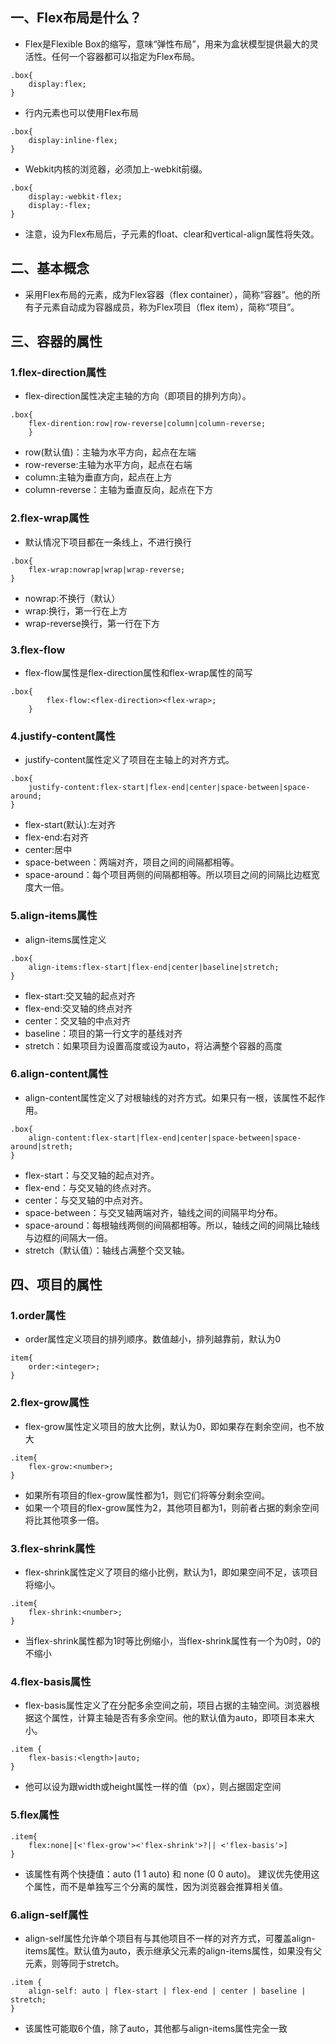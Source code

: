## 一、Flex布局是什么？
* Flex是Flexible Box的缩写，意味“弹性布局”，用来为盒状模型提供最大的灵活性。任何一个容器都可以指定为Flex布局。
```
.box{
    display:flex;
}
```
* 行内元素也可以使用Flex布局
```
.box{
    display:inline-flex;
}
```
* Webkit内核的浏览器，必须加上-webkit前缀。
```
.box{
    display:-webkit-flex;
    display:-flex;
}
```
* 注意，设为Flex布局后，子元素的float、clear和vertical-align属性将失效。

## 二、基本概念
* 采用Flex布局的元素，成为Flex容器（flex container），简称“容器”。他的所有子元素自动成为容器成员，称为Flex项目（flex item），简称“项目”。

## 三、容器的属性
### 1.flex-direction属性
* flex-direction属性决定主轴的方向（即项目的排列方向）。
```
.box{
    flex-dirention:row|row-reverse|column|column-reverse;
    }
```
* row(默认值)：主轴为水平方向，起点在左端
* row-reverse:主轴为水平方向，起点在右端
* column:主轴为垂直方向，起点在上方
* column-reverse：主轴为垂直反向，起点在下方
### 2.flex-wrap属性
* 默认情况下项目都在一条线上，不进行换行
```
.box{
    flex-wrap:nowrap|wrap|wrap-reverse;
}
```
* nowrap:不换行（默认）
* wrap:换行，第一行在上方
* wrap-reverse换行，第一行在下方
### 3.flex-flow
* flex-flow属性是flex-direction属性和flex-wrap属性的简写
```
.box{
        flex-flow:<flex-direction><flex-wrap>;
    }
```
### 4.justify-content属性
* justify-content属性定义了项目在主轴上的对齐方式。
```
.box{
    justify-content:flex-start|flex-end|center|space-between|space-around;
}
```
* flex-start(默认):左对齐
* flex-end:右对齐
* center:居中
* space-between：两端对齐，项目之间的间隔都相等。
* space-around：每个项目两侧的间隔都相等。所以项目之间的间隔比边框宽度大一倍。
### 5.align-items属性
* align-items属性定义
```
.box{
    align-items:flex-start|flex-end|center|baseline|stretch;
}
```
* flex-start:交叉轴的起点对齐
* flex-end:交叉轴的终点对齐
* center：交叉轴的中点对齐
* baseline：项目的第一行文字的基线对齐
* stretch：如果项目为设置高度或设为auto，将沾满整个容器的高度
### 6.align-content属性
* align-content属性定义了对根轴线的对齐方式。如果只有一根，该属性不起作用。
```
.box{
    align-content:flex-start|flex-end|center|space-between|space-around|streth;
}
```
* flex-start：与交叉轴的起点对齐。
* flex-end：与交叉轴的终点对齐。
* center：与交叉轴的中点对齐。
* space-between：与交叉轴两端对齐，轴线之间的间隔平均分布。
* space-around：每根轴线两侧的间隔都相等。所以，轴线之间的间隔比轴线与边框的间隔大一倍。
* stretch（默认值）：轴线占满整个交叉轴。
## 四、项目的属性
### 1.order属性
* order属性定义项目的排列顺序。数值越小，排列越靠前，默认为0
```
item{
    order:<integer>;
}
```
### 2.flex-grow属性
* flex-grow属性定义项目的放大比例，默认为0，即如果存在剩余空间，也不放大
```
.item{
    flex-grow:<number>;
}
```
* 如果所有项目的flex-grow属性都为1，则它们将等分剩余空间。
* 如果一个项目的flex-grow属性为2，其他项目都为1，则前者占据的剩余空间将比其他项多一倍。
### 3.flex-shrink属性
* flex-shrink属性定义了项目的缩小比例，默认为1，即如果空间不足，该项目将缩小。
```
.item{
    flex-shrink:<number>;
}
```
* 当flex-shrink属性都为1时等比例缩小，当flex-shrink属性有一个为0时，0的不缩小
### 4.flex-basis属性
* flex-basis属性定义了在分配多余空间之前，项目占据的主轴空间。浏览器根据这个属性，计算主轴是否有多余空间。他的默认值为auto，即项目本来大小。
```
.item {
    flex-basis:<length>|auto;
}
```
* 他可以设为跟width或height属性一样的值（px），则占据固定空间
### 5.flex属性
```
.item{
    flex:none|[<'flex-grow'><'flex-shrink'>?|| <'flex-basis'>]
}
```
* 该属性有两个快捷值：auto (1 1 auto) 和 none (0 0 auto)。
建议优先使用这个属性，而不是单独写三个分离的属性，因为浏览器会推算相关值。
### 6.align-self属性
* align-self属性允许单个项目有与其他项目不一样的对齐方式，可覆盖align-items属性。默认值为auto，表示继承父元素的align-items属性，如果没有父元素，则等同于stretch。
```
.item {
    align-self: auto | flex-start | flex-end | center | baseline | stretch;
}
```
* 该属性可能取6个值，除了auto，其他都与align-items属性完全一致